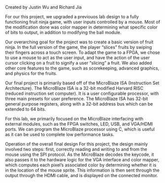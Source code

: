 Created by Justin Wu and Richard Jia 

For our this project, we upgraded a previouos lab design to a fully functioning fruit ninja game, with user inputs controlled by a mouse. Most of the modification done was color mapper in determining what specific color of bits to output, in addition to modifying the ball module. 

Our overarching goal for the project was to create a basic version of fruit ninja. In the full version of the game, the player “slices” fruits by swiping their fingers across a touch screen. To adapt the game to a FPGA, we chose to use a mouse to act as the user input, and have the action of the user cursor clicking on a fruit to signify a user “slicing” a fruit. We also added other core features to the game, such as scorekeeping, advanced graphics, and physics for the fruits. 

Our final project is primarily based off of the MicroBlaze ISA (Instruction Set Architecture). The MicroBlaze ISA is a 32-bit modified Harvard RISC (reduced instruction set computer). It is a user configurable processor, with three main presets for user preference. The MicroBlaze ISA has 32-bit general purpose registers, along with a 32-bit address bus which can be extended to 64 bits. 

For this lab, we primarily focused on the MicroBlaze interfacing with external modules, such as the FPGA switches, LED, USB, and VGA/HDMI ports. We can program the MicroBlaze processor using C, which is useful as it can be used to complete low performance tasks. 

Operation of the overall final design
For this project, the design mainly involved two steps: first, correctly reading and writing to and from the mouse using the SPI protocol. As the MicroBlaze decodes the keycode, it also passes it to the hardware logic for the VGA interface and color mapper, which computes each pixel’s associated color by determining whether it is in the location of the mouse sprite. This information is then sent through the output through the HDMI cable, and is displayed on the connected monitor. 
